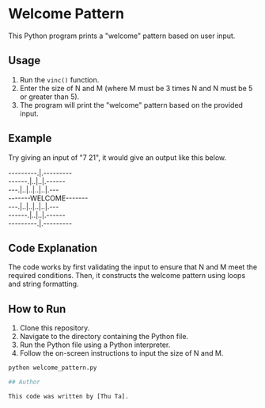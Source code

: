 # Welcome Pattern

This Python program prints a "welcome" pattern based on user input.

## Usage

1. Run the `vinc()` function.
2. Enter the size of N and M (where M must be 3 times N and N must be 5 or greater than 5).
3. The program will print the "welcome" pattern based on the provided input.

## Example

Try giving an input of "7 21", it would give an output like this below.

---------.|.---------        
------.|..|..|.------        
---.|..|..|..|..|.---        
-------WELCOME-------        
---.|..|..|..|..|.---        
------.|..|..|.------        
---------.|.---------   

## Code Explanation

The code works by first validating the input to ensure that N and M meet the required conditions. Then, it constructs the welcome pattern using loops and string formatting.

## How to Run

1. Clone this repository.
2. Navigate to the directory containing the Python file.
3. Run the Python file using a Python interpreter.
4. Follow the on-screen instructions to input the size of N and M.

```python
python welcome_pattern.py

## Author

This code was written by [Thu Ta].